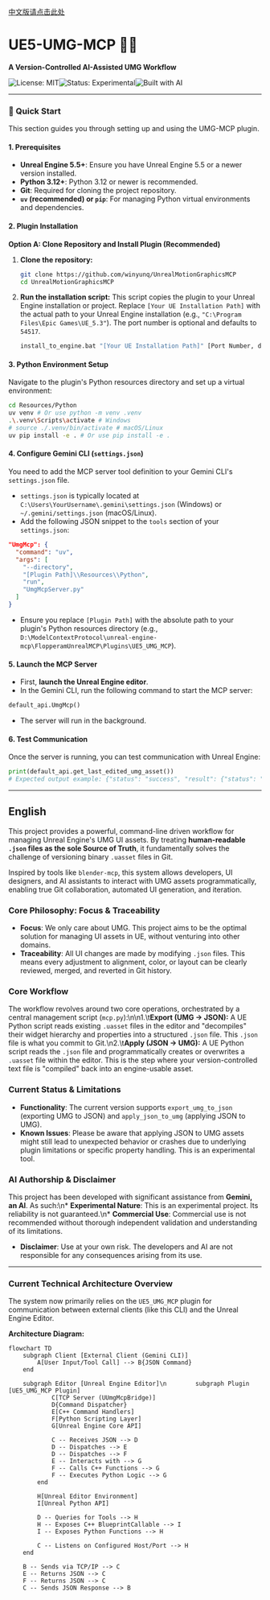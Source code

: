 [中文版请点击此处](Readme_zh.md)

# UE5-UMG-MCP 🤖📄

**A Version-Controlled AI-Assisted UMG Workflow**

![License: MIT](https://img.shields.io/badge/License-MIT-yellow.svg)![Status: Experimental](https://img.shields.io/badge/status-experimental-red.svg)![Built with AI](https://img.shields.io/badge/Built%20with-AI%20Assistance-blueviolet.svg)

---

### 🚀 Quick Start

This section guides you through setting up and using the UMG-MCP plugin.

#### 1. Prerequisites

*   **Unreal Engine 5.5+**: Ensure you have Unreal Engine 5.5 or a newer version installed.
*   **Python 3.12+**: Python 3.12 or newer is recommended.
*   **Git**: Required for cloning the project repository.
*   **`uv` (recommended) or `pip`**: For managing Python virtual environments and dependencies.

#### 2. Plugin Installation

**Option A: Clone Repository and Install Plugin (Recommended)**

1.  **Clone the repository:**
    ```bash
    git clone https://github.com/winyunq/UnrealMotionGraphicsMCP
    cd UnrealMotionGraphicsMCP
    ```
2.  **Run the installation script:**
    This script copies the plugin to your Unreal Engine installation or project.
    Replace `[Your UE Installation Path]` with the actual path to your Unreal Engine installation (e.g., `"C:\Program Files\Epic Games\UE_5.3"`). The port number is optional and defaults to `54517`.

    ```bash
    install_to_engine.bat "[Your UE Installation Path]" [Port Number, defaults to 54517]
    ```

#### 3. Python Environment Setup

Navigate to the plugin's Python resources directory and set up a virtual environment:

```bash
cd Resources/Python
uv venv # Or use python -m venv .venv
.\.venv\Scripts\activate # Windows
# source ./.venv/bin/activate # macOS/Linux
uv pip install -e . # Or use pip install -e .
```

#### 4. Configure Gemini CLI (`settings.json`)

You need to add the MCP server tool definition to your Gemini CLI's `settings.json` file.

*   `settings.json` is typically located at `C:\Users\YourUsername\.gemini\settings.json` (Windows) or `~/.gemini/settings.json` (macOS/Linux).
*   Add the following JSON snippet to the `tools` section of your `settings.json`:

```json
"UmgMcp": {
  "command": "uv",
  "args": [
    "--directory",
    "[Plugin Path]\\Resources\\Python",
    "run",
    "UmgMcpServer.py"
  ]
}
```
*   Ensure you replace `[Plugin Path]` with the absolute path to your plugin's Python resources directory (e.g., `D:\ModelContextProtocol\unreal-engine-mcp\FlopperamUnrealMCP\Plugins\UE5_UMG_MCP`).

#### 5. Launch the MCP Server

*   First, **launch the Unreal Engine editor**.
*   In the Gemini CLI, run the following command to start the MCP server:

```python
default_api.UmgMcp()
```
*   The server will run in the background.

#### 6. Test Communication

Once the server is running, you can test communication with Unreal Engine:

```python
print(default_api.get_last_edited_umg_asset())
# Expected output example: {"status": "success", "result": {"status": "success", "asset_path": "/Game/YourAssetPath"}}
```

---

## English

This project provides a powerful, command-line driven workflow for managing Unreal Engine's UMG UI assets. By treating **human-readable `.json` files as the sole Source of Truth**, it fundamentally solves the challenge of versioning binary `.uasset` files in Git.

Inspired by tools like `blender-mcp`, this system allows developers, UI designers, and AI assistants to interact with UMG assets programmatically, enabling true Git collaboration, automated UI generation, and iteration.

### Core Philosophy: Focus & Traceability

*   **Focus**: We only care about UMG. This project aims to be the optimal solution for managing UI assets in UE, without venturing into other domains.
*   **Traceability**: All UI changes are made by modifying `.json` files. This means every adjustment to alignment, color, or layout can be clearly reviewed, merged, and reverted in Git history.

### Core Workflow

The workflow revolves around two core operations, orchestrated by a central management script (`mcp.py`):\n\n1.\t**Export (UMG -> JSON):** A UE Python script reads existing `.uasset` files in the editor and "decompiles" their widget hierarchy and properties into a structured `.json` file. This `.json` file is what you commit to Git.\n2.\t**Apply (JSON -> UMG):** A UE Python script reads the `.json` file and programmatically creates or overwrites a `.uasset` file within the editor. This is the step where your version-controlled text file is "compiled" back into an engine-usable asset.

### Current Status & Limitations

*   **Functionality**: The current version supports `export_umg_to_json` (exporting UMG to JSON) and `apply_json_to_umg` (applying JSON to UMG).
*   **Known Issues**: Please be aware that applying JSON to UMG assets might still lead to unexpected behavior or crashes due to underlying plugin limitations or specific property handling. This is an experimental tool.



### AI Authorship & Disclaimer

This project has been developed with significant assistance from **Gemini, an AI**. As such:\n*   **Experimental Nature**: This is an experimental project. Its reliability is not guaranteed.\n*   **Commercial Use**: Commercial use is not recommended without thorough independent validation and understanding of its limitations.
*   **Disclaimer**: Use at your own risk. The developers and AI are not responsible for any consequences arising from its use.

---

### Current Technical Architecture Overview

The system now primarily relies on the `UE5_UMG_MCP` plugin for communication between external clients (like this CLI) and the Unreal Engine Editor.

**Architecture Diagram:**

```mermaid
flowchart TD
    subgraph Client [External Client (Gemini CLI)]
        A[User Input/Tool Call] --> B{JSON Command}
    end

    subgraph Editor [Unreal Engine Editor]\n        subgraph Plugin [UE5_UMG_MCP Plugin]
            C[TCP Server (UUmgMcpBridge)]
            D{Command Dispatcher}
            E[C++ Command Handlers]
            F[Python Scripting Layer]
            G[Unreal Engine Core API]

            C -- Receives JSON --> D
            D -- Dispatches --> E
            D -- Dispatches --> F
            E -- Interacts with --> G
            F -- Calls C++ Functions --> G
            F -- Executes Python Logic --> G
        end

        H[Unreal Editor Environment]
        I[Unreal Python API]

        D -- Queries for Tools --> H
        H -- Exposes C++ BlueprintCallable --> I
        I -- Exposes Python Functions --> H

        C -- Listens on Configured Host/Port --> H
    end

    B -- Sends via TCP/IP --> C
    E -- Returns JSON --> C
    F -- Returns JSON --> C
    C -- Sends JSON Response --> B
```